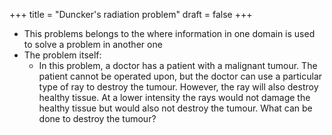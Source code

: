 +++
title = "Duncker's radiation problem"
draft = false
+++

-   This problems belongs to the where information in one domain is used to solve a problem in another one
-   The problem itself:
    -   In this problem, a doctor has a patient with a malignant tumour. The patient cannot be operated upon, but the doctor can use a particular type of ray to destroy the tumour. However, the ray will also destroy healthy tissue. At a lower intensity the rays would not damage the healthy tissue but would also not destroy the tumour. What can be done to destroy the tumour?